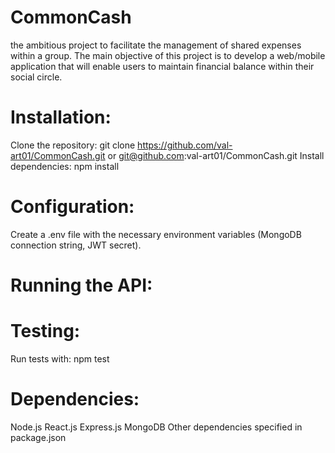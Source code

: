 # CommonCash
the ambitious project to facilitate the management of shared expenses within a group. The main objective of this project is to develop a web/mobile application that will enable users to maintain financial balance within their social circle.

# Installation:
  Clone the repository: git clone https://github.com/val-art01/CommonCash.git or git@github.com:val-art01/CommonCash.git
  Install dependencies: npm install

# Configuration:
  Create a .env file with the necessary environment variables (MongoDB connection string, JWT secret).

# Running the API:
 

# Testing:
  Run tests with: npm test

# Dependencies:
  Node.js
  React.js
  Express.js
  MongoDB
  Other dependencies specified in package.json